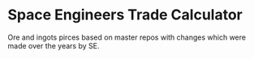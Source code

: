 # Space Engineers Trade Calculator


Ore and ingots pirces based on master repos with changes which were made over the years by SE.
